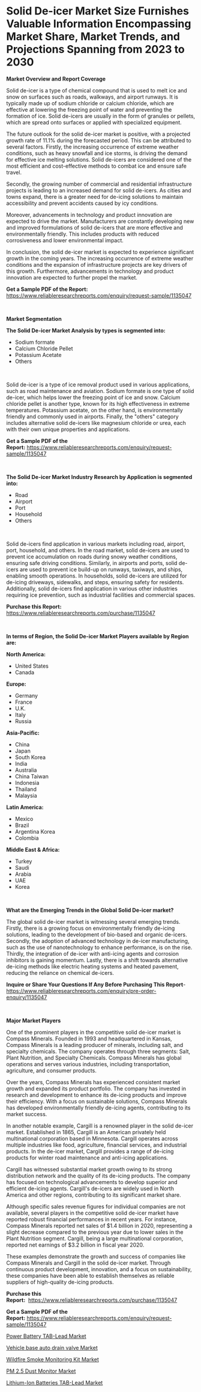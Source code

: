 <p><h1>Solid De-icer Market Size Furnishes Valuable Information Encompassing Market Share, Market Trends, and Projections Spanning from 2023 to 2030</h1></p><p><strong>Market Overview and Report Coverage</strong></p>
<p><p>Solid de-icer is a type of chemical compound that is used to melt ice and snow on surfaces such as roads, walkways, and airport runways. It is typically made up of sodium chloride or calcium chloride, which are effective at lowering the freezing point of water and preventing the formation of ice. Solid de-icers are usually in the form of granules or pellets, which are spread onto surfaces or applied with specialized equipment.</p><p>The future outlook for the solid de-icer market is positive, with a projected growth rate of 11.1% during the forecasted period. This can be attributed to several factors. Firstly, the increasing occurrence of extreme weather conditions, such as heavy snowfall and ice storms, is driving the demand for effective ice melting solutions. Solid de-icers are considered one of the most efficient and cost-effective methods to combat ice and ensure safe travel.</p><p>Secondly, the growing number of commercial and residential infrastructure projects is leading to an increased demand for solid de-icers. As cities and towns expand, there is a greater need for de-icing solutions to maintain accessibility and prevent accidents caused by icy conditions.</p><p>Moreover, advancements in technology and product innovation are expected to drive the market. Manufacturers are constantly developing new and improved formulations of solid de-icers that are more effective and environmentally friendly. This includes products with reduced corrosiveness and lower environmental impact.</p><p>In conclusion, the solid de-icer market is expected to experience significant growth in the coming years. The increasing occurrence of extreme weather conditions and the expansion of infrastructure projects are key drivers of this growth. Furthermore, advancements in technology and product innovation are expected to further propel the market.</p></p>
<p><strong>Get a Sample PDF of the Report:</strong> <a href="https://www.reliableresearchreports.com/enquiry/request-sample/1135047">https://www.reliableresearchreports.com/enquiry/request-sample/1135047</a></p>
<p>&nbsp;</p>
<p><strong>Market Segmentation</strong></p>
<p><strong>The Solid De-icer Market Analysis by types is segmented into:</strong></p>
<p><ul><li>Sodium formate</li><li>Calcium Chloride Pellet</li><li>Potassium Acetate</li><li>Others</li></ul></p>
<p>&nbsp;</p>
<p><p>Solid de-icer is a type of ice removal product used in various applications, such as road maintenance and aviation. Sodium formate is one type of solid de-icer, which helps lower the freezing point of ice and snow. Calcium chloride pellet is another type, known for its high effectiveness in extreme temperatures. Potassium acetate, on the other hand, is environmentally friendly and commonly used in airports. Finally, the "others" category includes alternative solid de-icers like magnesium chloride or urea, each with their own unique properties and applications.</p></p>
<p><strong>Get a Sample PDF of the Report:</strong>&nbsp;<a href="https://www.reliableresearchreports.com/enquiry/request-sample/1135047">https://www.reliableresearchreports.com/enquiry/request-sample/1135047</a></p>
<p>&nbsp;</p>
<p><strong>The Solid De-icer Market Industry Research by Application is segmented into:</strong></p>
<p><ul><li>Road</li><li>Airport</li><li>Port</li><li>Household</li><li>Others</li></ul></p>
<p>&nbsp;</p>
<p><p>Solid de-icers find application in various markets including road, airport, port, household, and others. In the road market, solid de-icers are used to prevent ice accumulation on roads during snowy weather conditions, ensuring safe driving conditions. Similarly, in airports and ports, solid de-icers are used to prevent ice build-up on runways, taxiways, and ships, enabling smooth operations. In households, solid de-icers are utilized for de-icing driveways, sidewalks, and steps, ensuring safety for residents. Additionally, solid de-icers find application in various other industries requiring ice prevention, such as industrial facilities and commercial spaces.</p></p>
<p><strong>Purchase this Report:</strong>&nbsp; <a href="https://www.reliableresearchreports.com/purchase/1135047">https://www.reliableresearchreports.com/purchase/1135047</a></p>
<p>&nbsp;</p>
<p><strong>In terms of Region, the Solid De-icer Market Players available by Region are:</strong></p>
<p>
    <p> <strong> North America: </strong>
        <ul>
            <li>United States</li>
            <li>Canada</li>
        </ul>
        </p> 
    <p> <strong> Europe: </strong>
        <ul>
            <li>Germany</li>
            <li>France</li>
            <li>U.K.</li>
            <li>Italy</li>
            <li>Russia</li>
        </ul>
        </p> 
    <p> <strong> Asia-Pacific: </strong>
        <ul>
            <li>China</li>
            <li>Japan</li>
            <li>South Korea</li>
            <li>India</li>
            <li>Australia</li>
            <li>China Taiwan</li>
            <li>Indonesia</li>
            <li>Thailand</li>
            <li>Malaysia</li>
        </ul>
        </p> 
    <p> <strong> Latin America: </strong>
        <ul>
            <li>Mexico</li>
            <li>Brazil</li>
            <li>Argentina Korea</li>
            <li>Colombia</li>
        </ul>
        </p> 
    <p> <strong> Middle East & Africa: </strong>
        <ul>
            <li>Turkey</li>
            <li>Saudi</li>
            <li>Arabia</li>
            <li>UAE</li>
            <li>Korea</li>
        </ul>
    </p>
    </p>
<p>&nbsp;</p>
<p><strong>What are the Emerging Trends in the Global Solid De-icer market?</strong></p>
<p><p>The global solid de-icer market is witnessing several emerging trends. Firstly, there is a growing focus on environmentally friendly de-icing solutions, leading to the development of bio-based and organic de-icers. Secondly, the adoption of advanced technology in de-icer manufacturing, such as the use of nanotechnology to enhance performance, is on the rise. Thirdly, the integration of de-icer with anti-icing agents and corrosion inhibitors is gaining momentum. Lastly, there is a shift towards alternative de-icing methods like electric heating systems and heated pavement, reducing the reliance on chemical de-icers.</p></p>
<p><strong>Inquire or Share Your Questions If Any Before Purchasing This Report</strong>- <a href="https://www.reliableresearchreports.com/enquiry/pre-order-enquiry/1135047">https://www.reliableresearchreports.com/enquiry/pre-order-enquiry/1135047</a></p>
<p>&nbsp;</p>
<p><strong>Major Market Players</strong></p>
<p><p>One of the prominent players in the competitive solid de-icer market is Compass Minerals. Founded in 1993 and headquartered in Kansas, Compass Minerals is a leading producer of minerals, including salt, and specialty chemicals. The company operates through three segments: Salt, Plant Nutrition, and Specialty Chemicals. Compass Minerals has global operations and serves various industries, including transportation, agriculture, and consumer products. </p><p>Over the years, Compass Minerals has experienced consistent market growth and expanded its product portfolio. The company has invested in research and development to enhance its de-icing products and improve their efficiency. With a focus on sustainable solutions, Compass Minerals has developed environmentally friendly de-icing agents, contributing to its market success.</p><p>In another notable example, Cargill is a renowned player in the solid de-icer market. Established in 1865, Cargill is an American privately held multinational corporation based in Minnesota. Cargill operates across multiple industries like food, agriculture, financial services, and industrial products. In the de-icer market, Cargill provides a range of de-icing products for winter road maintenance and anti-icing applications.</p><p>Cargill has witnessed substantial market growth owing to its strong distribution network and the quality of its de-icing products. The company has focused on technological advancements to develop superior and efficient de-icing agents. Cargill's de-icers are widely used in North America and other regions, contributing to its significant market share.</p><p>Although specific sales revenue figures for individual companies are not available, several players in the competitive solid de-icer market have reported robust financial performances in recent years. For instance, Compass Minerals reported net sales of $1.4 billion in 2020, representing a slight decrease compared to the previous year due to lower sales in the Plant Nutrition segment. Cargill, being a large multinational corporation, reported net earnings of $3.2 billion in fiscal year 2020.</p><p>These examples demonstrate the growth and success of companies like Compass Minerals and Cargill in the solid de-icer market. Through continuous product development, innovation, and a focus on sustainability, these companies have been able to establish themselves as reliable suppliers of high-quality de-icing products.</p></p>
<p><strong>Purchase this Report:</strong>&nbsp;&nbsp;<a href="https://www.reliableresearchreports.com/purchase/1135047">https://www.reliableresearchreports.com/purchase/1135047</a></p>
<p></p>
<p><strong>Get a Sample PDF of the Report:</strong>&nbsp;<a href="https://www.reliableresearchreports.com/enquiry/request-sample/1135047">https://www.reliableresearchreports.com/enquiry/request-sample/1135047</a></p>
<p><p><a href="https://www.linkedin.com/pulse/power-battery-tab-lead-market-challenges-opportunities-growth/">Power Battery TAB-Lead Market</a></p><p><a href="https://medium.com/@nilltanay7548659/analyzing-vehicle-base-auto-drain-valve-market-global-industry-perspective-and-forecast-2023-to-38b273dd134d">Vehicle base auto drain valve Market</a></p><p><a href="https://github.com/dringals/Market-Research-Report-List-1/blob/main/wildfire-smoke-monitoring-kit-market.md">Wildfire Smoke Monitoring Kit Market</a></p><p><a href="https://github.com/Paul14Anderson63/Market-Research-Report-List-1/blob/main/pm-25-dust-monitor-market.md">PM 2.5 Dust Monitor Market</a></p><p><a href="https://www.linkedin.com/pulse/lithium-ion-batteries-tab-lead-market-share-amp-new-trends/">Lithium-Ion Batteries TAB-Lead Market</a></p></p>